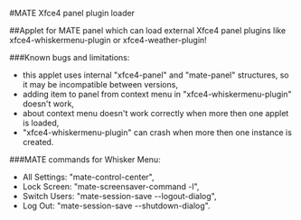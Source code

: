 #MATE Xfce4 panel plugin loader

##Applet for MATE panel which can load external Xfce4 panel plugins like xfce4-whiskermenu-plugin or xfce4-weather-plugin!

###Known bugs and limitations:
- this applet uses internal "xfce4-panel" and "mate-panel" structures, so it may be incompatible between versions,
- adding item to panel from context menu in "xfce4-whiskermenu-plugin" doesn't work,
- about context menu doesn't work correctly when more then one applet is loaded,
- "xfce4-whiskermenu-plugin" can crash when more then one instance is created.

###MATE commands for Whisker Menu:
- All Settings: "mate-control-center",
- Lock Screen: "mate-screensaver-command -l",
- Switch Users: "mate-session-save --logout-dialog",
- Log Out: "mate-session-save --shutdown-dialog".
